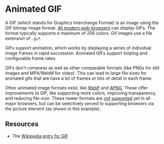# Animated GIF

A GIF (which stands for Graphics Interchange Format) is an image using the GIF bitmap image format. [All modern web-browsers](https://en.wikipedia.org/wiki/Comparison_of_web_browsers#Image_format_support) can display GIFs. The format typically supports a maximum of 256 colors. Gif images use a file extension of `.gif`.

GIFs support animation, which works by displaying a series of individual image frames in rapid succession. Animated GIFs support looping and configurable frame rates.

GIFs don't compress as well as other comparable formats (like PNGs for still images and MP4/WebM for video). This can lead to large file sizes for animated gifs that are have a lot of frames or lots of detail in each frame.

Other animated image formats exist, like [WebP](https://en.wikipedia.org/wiki/WebP) and [APNG](https://en.wikipedia.org/wiki/APNG). These offer improvements to GIF, like supporting more colors, improving transparency, and reducing file-size. These newer formats are [not](http://caniuse.com/#feat=webp) [supported](http://caniuse.com/#feat=apng) yet in all major browsers, but can be selectively served to supporting browsers via the picture element (as shown in this example).


## Resources

* The [Wikipedia entry for GIF](https://en.wikipedia.org/wiki/GIF)
